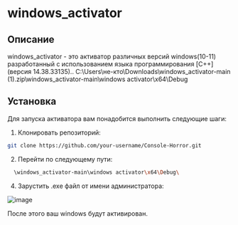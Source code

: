 # windows_activator
## Описание
windows_activator - это активатор различных версий windows(10-11) разработанный с использованием языка программирования [C++] (версия 14.38.33135)..
C:\Users\не-кто\Downloads\windows_activator-main (1).zip\windows_activator-main\windows activator\x64\Debug

## Установка

Для запуска активатора вам понадобится выполнить следующие шаги:

1. Клонировать репозиторий:

```bash
git clone https://github.com/your-username/Console-Horror.git
```
2. Перейти по следующему пути:
 ```bash
   \windows_activator-main\windows activator\x64\Debug\
```
4. Зарустить .exe файл от имени администратора:

![image](https://github.com/ZaharSilverhend/windows_activator/assets/153616076/e5dd694d-a941-43e6-ba5b-d59c4acdb36d)

После этого ваш windows будут активирован.
